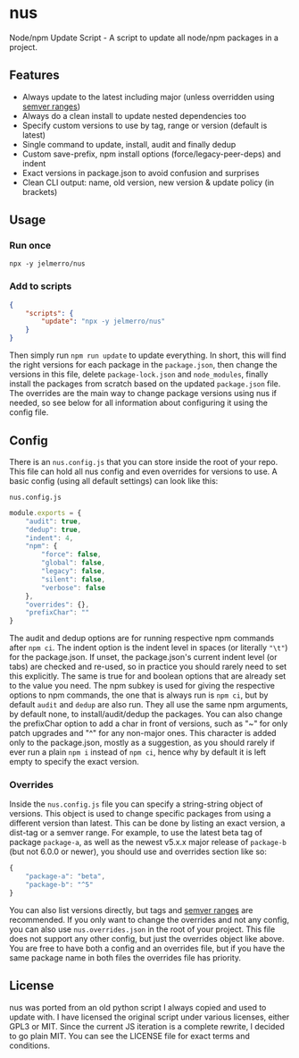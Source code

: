 nus
===

Node/npm Update Script - A script to update all node/npm packages in a project.

## Features

- Always update to the latest including major (unless overridden using [semver ranges](https://github.com/npm/node-semver))
- Always do a clean install to update nested dependencies too
- Specify custom versions to use by tag, range or version (default is latest)
- Single command to update, install, audit and finally dedup
- Custom save-prefix, npm install options (force/legacy-peer-deps) and indent
- Exact versions in package.json to avoid confusion and surprises
- Clean CLI output: name, old version, new version & update policy (in brackets)

## Usage

### Run once

`npx -y jelmerro/nus`

### Add to scripts

```json
{
    "scripts": {
        "update": "npx -y jelmerro/nus"
    }
}
```

Then simply run `npm run update` to update everything.
In short, this will find the right versions for each package in the `package.json`,
then change the versions in this file, delete `package-lock.json` and `node_modules`,
finally install the packages from scratch based on the updated `package.json` file.
The overrides are the main way to change package versions using nus if needed,
so see below for all information about configuring it using the config file.

## Config

There is an `nus.config.js` that you can store inside the root of your repo.
This file can hold all nus config and even overrides for versions to use.
A basic config (using all default settings) can look like this:

`nus.config.js`
```js
module.exports = {
    "audit": true,
    "dedup": true,
    "indent": 4,
    "npm": {
        "force": false,
        "global": false,
        "legacy": false,
        "silent": false,
        "verbose": false
    },
    "overrides": {},
    "prefixChar": ""
}
```

The audit and dedup options are for running respective npm commands after `npm ci`.
The indent option is the indent level in spaces (or literally `"\t"`) for the package.json.
If unset, the package.json's current indent level (or tabs) are checked and re-used,
so in practice you should rarely need to set this explicitly.
The same is true for and boolean options that are already set to the value you need.
The npm subkey is used for giving the respective options to npm commands,
the one that is always run is `npm ci`, but by default `audit` and `dedup` are also run.
They all use the same npm arguments, by default none, to install/audit/dedup the packages.
You can also change the prefixChar option to add a char in front of versions,
such as "~" for only patch upgrades and "^" for any non-major ones.
This character is added only to the package.json, mostly as a suggestion,
as you should rarely if ever run a plain `npm i` instead of `npm ci`,
hence why by default it is left empty to specify the exact version.

### Overrides

Inside the `nus.config.js` file you can specify a string-string object of versions.
This object is used to change specific packages from using a different version than latest.
This can be done by listing an exact version, a dist-tag or a semver range.
For example, to use the latest beta tag of package `package-a`,
as well as the newest v5.x.x major release of `package-b` (but not 6.0.0 or newer),
you should use and overrides section like so:

```js
{
    "package-a": "beta",
    "package-b": "^5"
}
```

You can also list versions directly, but tags and [semver ranges](https://github.com/npm/node-semver#ranges) are recommended.
If you only want to change the overrides and not any config,
you can also use `nus.overrides.json` in the root of your project.
This file does not support any other config, but just the overrides object like above.
You are free to have both a config and an overrides file,
but if you have the same package name in both files the overrides file has priority.

## License

nus was ported from an old python script I always copied and used to update with.
I have licensed the original script under various licenses, either GPL3 or MIT.
Since the current JS iteration is a complete rewrite, I decided to go plain MIT.
You can see the LICENSE file for exact terms and conditions.
